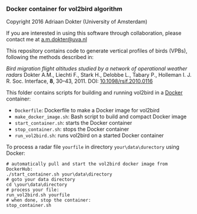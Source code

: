 ### Docker container for vol2bird algorithm
Copyright 2016 Adriaan Dokter (University of Amsterdam)

If you are interested in using this software through collaboration, please contact me at a.m.dokter@uva.nl

This repository contains code to generate vertical profiles of birds (VPBs), following the methods described in:

*Bird migration flight altitudes studied by a network of operational weather radars*
Dokter A.M., Liechti F., Stark H., Delobbe L., Tabary P., Holleman I.
J. R. Soc. Interface, **8**, 30–43, 2011.
DOI: [10.1098/rsif.2010.0116](https://doi.org/10.1098/rsif.2010.0116)

This folder contains scripts for building and running vol2bird in a [Docker](https://www.docker.com/) container:
* `Dockerfile`: Dockerfile to make a Docker image for vol2bird
* `make_docker_image.sh`: Bash script to build and compact Docker image
* `start_container.sh`: starts the Docker container
* `stop_container.sh`: stops the Docker container
* `run_vol2bird.sh`: runs vol2bird on a started Docker container

To process a radar file `yourfile` in directory `your\data\durectory` using Docker:
```
# automatically pull and start the vol2bird docker image from DockerHub:
./start_container.sh your\data\directory
# goto your data directory
cd \your\data\directory
# process your file:
run_vol2bird.sh yourfile
# when done, stop the container:
stop_container.sh
```
